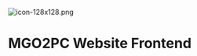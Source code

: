 ![icon-128x128.png](https://github.com/cipherxof/mgo2pc-frontend/blob/main/public/icons/icon-128x128.png)

# MGO2PC Website Frontend
